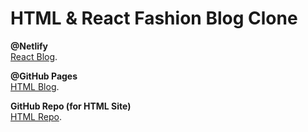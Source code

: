 # HTML & React Fashion Blog Clone

**@Netlify**  
[React Blog](https://doak-react-fashion-blog.netlify.app).

**@GitHub Pages**  
[HTML Blog](https://andrewdoak.github.io/fashion-blog/).

**GitHub Repo (for HTML Site)**    
[HTML Repo](https://github.com/andrewdoak/fashion-blog).
